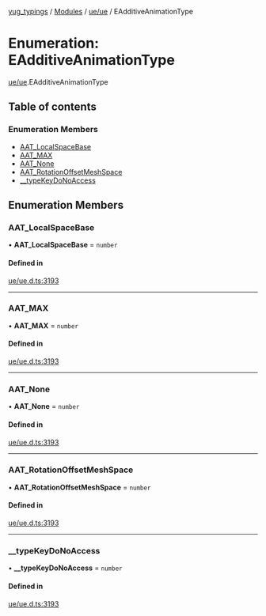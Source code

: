 [yug_typings](../README.md) / [Modules](../modules.md) / [ue/ue](../modules/ue_ue.md) / EAdditiveAnimationType

# Enumeration: EAdditiveAnimationType

[ue/ue](../modules/ue_ue.md).EAdditiveAnimationType

## Table of contents

### Enumeration Members

- [AAT\_LocalSpaceBase](ue_ue.EAdditiveAnimationType.md#aat_localspacebase)
- [AAT\_MAX](ue_ue.EAdditiveAnimationType.md#aat_max)
- [AAT\_None](ue_ue.EAdditiveAnimationType.md#aat_none)
- [AAT\_RotationOffsetMeshSpace](ue_ue.EAdditiveAnimationType.md#aat_rotationoffsetmeshspace)
- [\_\_typeKeyDoNoAccess](ue_ue.EAdditiveAnimationType.md#__typekeydonoaccess)

## Enumeration Members

### AAT\_LocalSpaceBase

• **AAT\_LocalSpaceBase** = `number`

#### Defined in

[ue/ue.d.ts:3193](https://github.com/YugMetaverse/yug_typings/blob/b7d9b19/ue/ue.d.ts#L3193)

___

### AAT\_MAX

• **AAT\_MAX** = `number`

#### Defined in

[ue/ue.d.ts:3193](https://github.com/YugMetaverse/yug_typings/blob/b7d9b19/ue/ue.d.ts#L3193)

___

### AAT\_None

• **AAT\_None** = `number`

#### Defined in

[ue/ue.d.ts:3193](https://github.com/YugMetaverse/yug_typings/blob/b7d9b19/ue/ue.d.ts#L3193)

___

### AAT\_RotationOffsetMeshSpace

• **AAT\_RotationOffsetMeshSpace** = `number`

#### Defined in

[ue/ue.d.ts:3193](https://github.com/YugMetaverse/yug_typings/blob/b7d9b19/ue/ue.d.ts#L3193)

___

### \_\_typeKeyDoNoAccess

• **\_\_typeKeyDoNoAccess** = `number`

#### Defined in

[ue/ue.d.ts:3193](https://github.com/YugMetaverse/yug_typings/blob/b7d9b19/ue/ue.d.ts#L3193)
